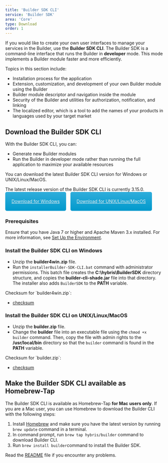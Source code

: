 ```yaml
---
title: 'Builder SDK CLI'
service: 'Builder SDK'
area: 'Core'
type: Download
order: 1
---
```


If you would like to create your own user interfaces to manage your services in the Builder, use the **Builder SDK CLI**. The Builder SDK is a command-line interface that runs the Builder in **developer** mode. This mode implements a Builder module faster and more efficiently.

Topics in this section include:

* Installation process for the application
* Extension, customization, and development of your own Builder module using the Builder
* Builder module descriptor and navigation inside the module
* Security of the Builder and utilities for authorization, notification, and linking
* The localized editor, which is a tool to add the names of your products in languages used by your target market

## Download the Builder SDK CLI

With the Builder SDK CLI, you can:

- Generate new Builder modules
- Run the Builder in developer mode rather than running the full application to maximize your available resources

You can download the latest Builder SDK CLI version for Windows or UNIX/Linux/MacOS.

<div class="panel note">
The latest release version of the Builder SDK CLI is currently 3.15.0.
</div>

<style>
    a.download {
        background-image: -webkit-linear-gradient(top, #2faddb, #09c);
        background-image: -moz-linear-gradient(top, #2faddb, #09c);
        background-image: -o-linear-gradient(top, #2faddb, #09c);
        background-image: -ms-linear-gradient(top, #2faddb, #09c);
        background-image: linear-gradient(top, #2faddb, #09c);
        border-radius: 5px;
        color: #eee;
        line-height: 20px;
        padding: 20px;
        display: inline-block;
        margin-right: 10px;
    }
</style>
<div>
    <a class="download" href="https://github.com/SAP/builder-cli/blob/master/dist/windows/builder4win.zip?raw=true" download>Download for Windows</a>
    <a class="download" version="1.1" href="https://github.com/SAP/builder-cli/blob/master/dist/maclinux/builder.zip?raw=true" download>Download for UNIX/Linux/MacOS</a>
</div>

### Prerequisites

<div class="panel note">
Ensure that you have Java 7 or higher and Apache Maven 3.x installed. For more information, see <a href="/gettingstarted/setuptheenvironment/index.html#1">Set Up the Environment</a>.
</div>

### Install the Builder SDK CLI on Windows

 - Unzip the **builder4win.zip** file.
 - Run the `installerBuilder-SDK-CLI.bat` command with administrator permissions. This batch file creates the **C:\hybris\BuilderSDK** directory structure, and copies the **builder-cli-shade.jar** file into that directory. The installer also adds `BuilderSDK` to the **PATH** variable.

<div>
    Checksum for `builder4win.zip`:
        <ul><li><a href="https://github.com/SAP/builder-cli/blob/master/dist/windows/builder4win.sha256">checksum</a></li></ul>
</div>

### Install the Builder SDK CLI on UNIX/Linux/MacOS

 - Unzip the **builder.zip** file.
 - Change the **builder** file into an executable file using the `chmod +x builder` command. Then, copy the file with admin rights to the **/usr/local/bin** directory so that the `builder` command is found in the **PATH** variable.

<div>
    Checksum for `builder.zip`:
        <ul><li><a href="https://github.com/SAP/builder-cli/blob/master/dist/maclinux/builder.sha256">checksum</a></li></ul>
</div>

## Make the Builder SDK CLI available as Homebrew-Tap

The Builder SDK CLI is available as Homebrew-Tap **for Mac users only**. If you are a Mac user, you can use Homebrew to download the Builder CLI with the following steps:

1. Install <a href="http://brew.sh/">Homebrew</a> and make sure you have the latest version by running `brew update` command in a terminal.
2. In command prompt, run `brew tap hybris/builder` command to download Builder CLI.
3. Run `brew install builder`command to install the Builder SDK.

<div class="panel note">
Read the <a href="https://github.com/hybris/homebrew-builder/blob/master/README.md">README</a> file if you encounter any problems.
</div>
